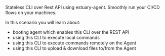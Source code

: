 Stateless CLI over Rest API using estuary-agent. 
Smoothly run your CI/CD flows on your machines.  

In this scenario you will learn about:
- booting agent which enables this CLI over the REST API
- using this CLI to execute local commands
- using this CLI to execute commands remotely on the Agent
- using this CLI to upload & download files to/from the Agent
